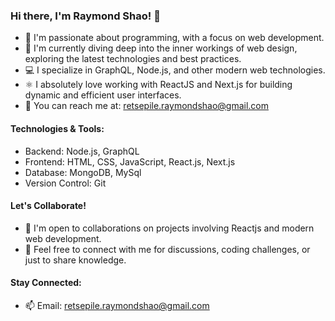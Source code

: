 ### Hi there, I'm Raymond Shao! 👋

- 👀 I'm passionate about programming, with a focus on web development.
- 🌱 I'm currently diving deep into the inner workings of web design, exploring the latest technologies and best practices.
- 💻 I specialize in GraphQL, Node.js, and other modern web technologies.
- ⚛️ I absolutely love working with ReactJS and Next.js for building dynamic and efficient user interfaces.
- 📧 You can reach me at: retsepile.raymondshao@gmail.com

#### Technologies & Tools:

- Backend: Node.js, GraphQL
- Frontend: HTML, CSS, JavaScript, React.js, Next.js
- Database: MongoDB, MySql
- Version Control: Git

#### Let's Collaborate!

- 💬 I'm open to collaborations on projects involving Reactjs and modern web development.
- 🤝 Feel free to connect with me for discussions, coding challenges, or just to share knowledge.

#### Stay Connected:

- 📫 Email: retsepile.raymondshao@gmail.com
